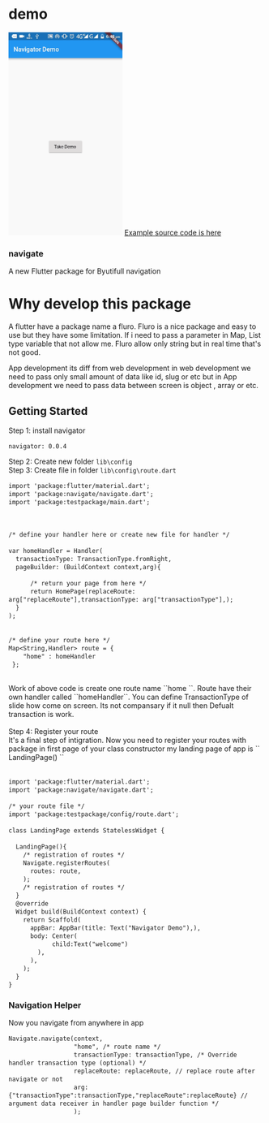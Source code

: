 # demo
<img src="../assets/image.gif" height="400" />
<a href="https://github.com/ravipatel147/navigate/tree/master/example"> Example source code is here </a>
<br />

<h3> navigate </h3>

A new Flutter package for Byutifull navigation

# Why develop this package

A flutter have a package name a fluro. Fluro is a nice package and easy to use but they have some limitation. If i need to pass a parameter in Map, List type variable that not allow me. Fluro allow only string but in real time that's not good.

App development its diff from web development in web development we need to pass only small amount of data like id, slug or etc but in App development we need to pass data  between screen is object , array or etc.

## Getting Started

 Step 1: install navigator <br />
```
navigator: 0.0.4
```

 Step 2: Create new folder  ``lib\config``  
 Step 3: Create file in folder ``lib\config\route.dart``
<br />

```
import 'package:flutter/material.dart';
import 'package:navigate/navigate.dart';
import 'package:testpackage/main.dart';



/* define your handler here or create new file for handler */

var homeHandler = Handler(
  transactionType: TransactionType.fromRight,
  pageBuilder: (BuildContext context,arg){

      /* return your page from here */
      return HomePage(replaceRoute: arg["replaceRoute"],transactionType: arg["transactionType"],);
  }
);


/* define your route here */
Map<String,Handler> route = {
    "home" : homeHandler
 };
```
<br />
Work of above code is create one route name ``home ``. Route have their own handler called  ``homeHandler``. You can define TransactionType of slide how come on screen. Its not compansary if it null then Defualt transaction is work.
<br />
<br />
Step 4: Register your route
<br />
It's a final step of intigration. Now you need to register your routes with package in first page of your class constructor my landing page of app is `` LandingPage() ``
<br />
<br />

```
import 'package:flutter/material.dart';
import 'package:navigate/navigate.dart';

/* your route file */ 
import 'package:testpackage/config/route.dart';

class LandingPage extends StatelessWidget {

  LandingPage(){
    /* registration of routes */  
    Navigate.registerRoutes(
      routes: route,
    );
    /* registration of routes */
  }
  @override
  Widget build(BuildContext context) {
    return Scaffold(
      appBar: AppBar(title: Text("Navigator Demo"),),
      body: Center(
            child:Text("welcome")
        ),
      ),
    );
  }
}  

```

### Navigation Helper

Now you navigate from anywhere in app

```
Navigate.navigate(context,
                  "home", /* route name */
                  transactionType: transactionType, /* Override handler transaction type (optional) */
                  replaceRoute: replaceRoute, // replace route after navigate or not 
                  arg: {"transactionType":transactionType,"replaceRoute":replaceRoute} // argument data receiver in handler page builder function */
                  );
```






